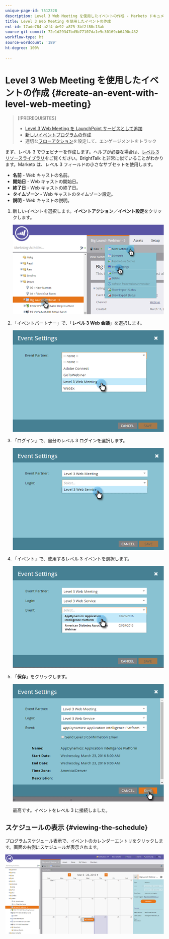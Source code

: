 ```yaml
---
unique-page-id: 7512328
description: Level 3 Web Meeting を使用したイベントの作成 - Marketo ドキュメント - 製品ドキュメント
title: Level 3 Web Meeting を使用したイベントの作成
exl-id: 17ade784-a2f4-4e92-a875-3bf2f80c13ab
source-git-commit: 72e1d29347bd5b77107da1e9c30169cb6490c432
workflow-type: ht
source-wordcount: '189'
ht-degree: 100%

---
```


# Level 3 Web Meeting を使用したイベントの作成 {#create-an-event-with-level-web-meeting}

>[!PREREQUISITES]
>
>* [Level 3 Web Meeting を LaunchPoint サービスとして追加](/help/marketo/product-docs/administration/additional-integrations/add-level-3-web-meeting-as-a-launchpoint-service.md)
>* [新しいイベントプログラムの作成](/help/marketo/product-docs/demand-generation/events/understanding-events/create-a-new-event-program.md)
>* 適切な[フローアクション](/help/marketo/product-docs/core-marketo-concepts/smart-campaigns/flow-actions/add-a-flow-step-to-a-smart-campaign.md)を設定して、エンゲージメントをトラック


まず、レベル 3 でウェビナーを作成します。ヘルプが必要な場合は、[レベル 3 リソースライブラリ](https://www.level3.com/en/resource-library/)をご覧ください。BrightTalk と非常に似ていることがわかります。Marketo は、レベル 3 フィールドの小さなサブセットを使用します。

* **名前** - Web キャストの名前。
* **開始日** - Web キャストの開始日。
* **終了日** - Web キャストの終了日。
* **タイムゾーン** - Web キャストのタイムゾーン設定。
* **説明** - Web キャストの説明。

1. 新しいイベントを選択します。**イベントアクション**／**イベント設定**&#x200B;をクリックします。

   ![](assets/image2016-3-24-15-3a40-3a39.png)

1. 「イベントパートナー」で、「**レベル 3 Web 会議**」を選択します。

   ![](assets/image2016-3-24-15-3a42-3a10.png)

1. 「ログイン」で、自分のレベル 3 ログインを選択します。

   ![](assets/image2016-3-24-15-3a43-3a43.png)

1. 「イベント」で、使用するレベル 3 イベントを選択します。

   ![](assets/image2016-3-24-15-3a44-3a41.png)

1. 「**保存**」をクリックします。

   ![](assets/image2016-3-24-15-3a45-3a31.png)

   最高です。イベントをレベル 3 に接続しました。

## スケジュールの表示  {#viewing-the-schedule}

プログラムスケジュール表示で、イベントのカレンダーエントリをクリックします。画面の右側にスケジュールが表示されます。

![](assets/image2016-3-24-15-3a51-3a7.png)

